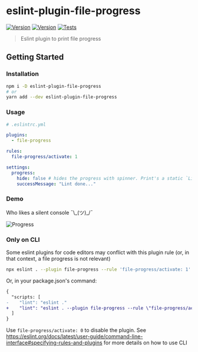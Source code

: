 # eslint-plugin-file-progress

[![Version](https://badgen.net/npm/v/eslint-plugin-file-progress)](https://www.npmjs.com/package/eslint-plugin-file-progress)
[![Version](https://badgen.net/npm/license/eslint-plugin-file-progress?color=red)](https://github.com/sibiraj-s/eslint-plugin-file-progress/blob/master/LICENSE)
[![Tests](https://github.com/sibiraj-s/eslint-plugin-file-progress/workflows/Tests/badge.svg)](https://github.com/sibiraj-s/eslint-plugin-file-progress/actions)

> Eslint plugin to print file progress

## Getting Started

### Installation

```bash
npm i -D eslint-plugin-file-progress
# or
yarn add --dev eslint-plugin-file-progress
```

### Usage

```yml
# .eslintrc.yml

plugins:
  - file-progress

rules:
  file-progress/activate: 1

settings:
  progress:
    hide: false # hides the progress with spinner. Print's a static `Linting...` text
    successMessage: "Lint done..."
```

### Demo

Who likes a silent console ¯\\\_(ツ)\_/¯

![Progress](assets/progress.gif)

### Only on CLI

Some eslint plugins for code editors may conflict with this plugin rule (or, in that context, a file progress is not relevant)

```bash
npx eslint . --plugin file-progress --rule 'file-progress/activate: 1'
```

Or, in your package.json's command:

```diff
{
  "scripts: [
-    "lint": "eslint ."
+    "lint": "eslint . --plugin file-progress --rule \"file-progress/activate: 1\""
  ]
}
```

Use `file-progress/activate: 0` to disable the plugin. See https://eslint.org/docs/latest/user-guide/command-line-interface#specifying-rules-and-plugins for more details on how to use CLI
